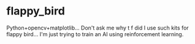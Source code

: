 # flappy_bird
Python+opencv+matplotlib... Don't ask me why t f did I use such kits for flappy bird... I'm just trying to train an AI using reinforcement learning.
